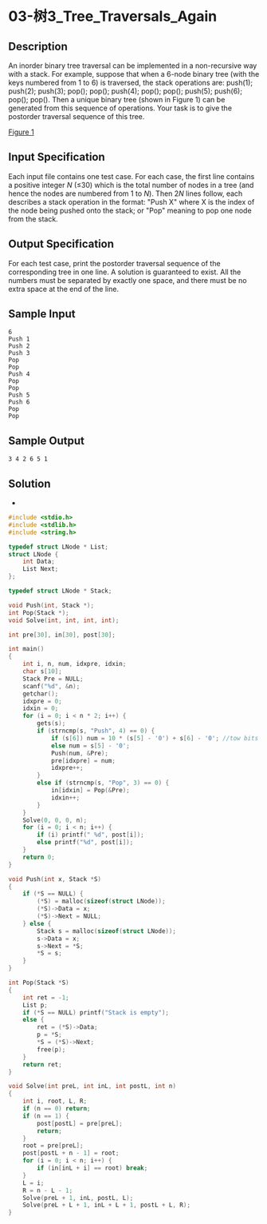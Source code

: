 # 03-树3_Tree_Traversals_Again

## Description

An inorder binary tree traversal can be implemented in a non-recursive way with a stack. For example, suppose that when a 6-node binary tree (with the keys numbered from 1 to 6) is traversed, the stack operations are: push(1); push(2); push(3); pop(); pop(); push(4); pop(); pop(); push(5); push(6); pop(); pop(). Then a unique binary tree (shown in Figure 1) can be generated from this sequence of operations. Your task is to give the postorder traversal sequence of this tree.

[Figure 1](https://github.com/densa2333/Exercises/blob/main/%E6%95%B0%E6%8D%AE%E7%BB%93%E6%9E%84-2022%E6%98%A5/03-%E6%A0%913TreeTraversalsAgainF1.png)

## Input Specification

Each input file contains one test case. For each case, the first line contains a positive integer *N* (≤30) which is the total number of nodes in a tree (and hence the nodes are numbered from 1 to *N*). Then 2*N* lines follow, each describes a stack operation in the format: "Push X" where X is the index of the node being pushed onto the stack; or "Pop" meaning to pop one node from the stack.



## Output Specification

For each test case, print the postorder traversal sequence of the corresponding tree in one line. A solution is guaranteed to exist. All the numbers must be separated by exactly one space, and there must be no extra space at the end of the line.



## Sample Input

```
6
Push 1
Push 2
Push 3
Pop
Pop
Push 4
Pop
Pop
Push 5
Push 6
Pop
Pop

```



## Sample Output

```
3 4 2 6 5 1
```



## Solution

- 

```C
#include <stdio.h>
#include <stdlib.h>
#include <string.h>

typedef struct LNode * List;
struct LNode {
    int Data;
    List Next;
};

typedef struct LNode * Stack;

void Push(int, Stack *);
int Pop(Stack *);
void Solve(int, int, int, int);

int pre[30], in[30], post[30];

int main()
{
    int i, n, num, idxpre, idxin;
    char s[10];
    Stack Pre = NULL;
    scanf("%d", &n);
    getchar();
    idxpre = 0;
    idxin = 0;
    for (i = 0; i < n * 2; i++) {
        gets(s);
        if (strncmp(s, "Push", 4) == 0) {
            if (s[6]) num = 10 * (s[5] - '0') + s[6] - '0'; //tow bits can't convert chat to int
            else num = s[5] - '0';
            Push(num, &Pre);
            pre[idxpre] = num;
            idxpre++;
        }
        else if (strncmp(s, "Pop", 3) == 0) {
            in[idxin] = Pop(&Pre);
            idxin++;
        }
    }
    Solve(0, 0, 0, n);
    for (i = 0; i < n; i++) {
        if (i) printf(" %d", post[i]);
        else printf("%d", post[i]);
    }
    return 0;
}

void Push(int x, Stack *S)
{
    if (*S == NULL) {
        (*S) = malloc(sizeof(struct LNode));
        (*S)->Data = x;
        (*S)->Next = NULL;
    } else {
        Stack s = malloc(sizeof(struct LNode));
        s->Data = x;
        s->Next = *S;
        *S = s;
    }
}

int Pop(Stack *S)
{
    int ret = -1;
    List p;
    if (*S == NULL) printf("Stack is empty");
    else {
        ret = (*S)->Data;
        p = *S;
        *S = (*S)->Next;
        free(p);
    }
    return ret;
}

void Solve(int preL, int inL, int postL, int n)
{
    int i, root, L, R;
    if (n == 0) return;
    if (n == 1) {
        post[postL] = pre[preL];
        return;
    }
    root = pre[preL];
    post[postL + n - 1] = root;
    for (i = 0; i < n; i++) {
        if (in[inL + i] == root) break;
    }
    L = i;
    R = n - L - 1;
    Solve(preL + 1, inL, postL, L);
    Solve(preL + L + 1, inL + L + 1, postL + L, R);
}
```

